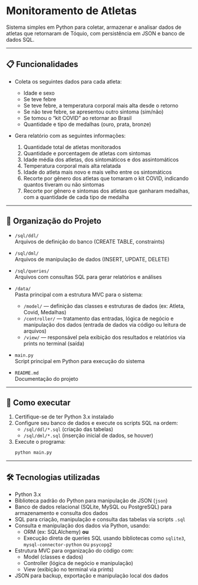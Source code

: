 # Monitoramento de Atletas

Sistema simples em Python para coletar, armazenar e analisar dados de atletas que retornaram de Tóquio, com persistência em JSON e banco de dados SQL.

---

## 📋 Funcionalidades

- Coleta os seguintes dados para cada atleta:
  - Idade e sexo
  - Se teve febre
  - Se teve febre, a temperatura corporal mais alta desde o retorno
  - Se não teve febre, se apresentou outro sintoma (sim/não)
  - Se tomou o “kit COVID” ao retornar ao Brasil
  - Quantidade e tipo de medalhas (ouro, prata, bronze)

- Gera relatório com as seguintes informações:
  1. Quantidade total de atletas monitorados
  2. Quantidade e porcentagem de atletas com sintomas
  3. Idade média dos atletas, dos sintomáticos e dos assintomáticos
  4. Temperatura corporal mais alta relatada
  5. Idade do atleta mais novo e mais velho entre os sintomáticos
  6. Recorte por gênero dos atletas que tomaram o kit COVID, indicando quantos tiveram ou não sintomas
  7. Recorte por gênero e sintomas dos atletas que ganharam medalhas, com a quantidade de cada tipo de medalha

---

## 📂 Organização do Projeto

- `/sql/ddl/`  
  Arquivos de definição do banco (CREATE TABLE, constraints)

- `/sql/dml/`  
  Arquivos de manipulação de dados (INSERT, UPDATE, DELETE)

- `/sql/queries/`  
  Arquivos com consultas SQL para gerar relatórios e análises

- `/data/`  
  Pasta principal com a estrutura MVC para o sistema:  
  - `/model/` — definição das classes e estruturas de dados (ex: Atleta, Covid, Medalhas)  
  - `/controller/` — tratamento das entradas, lógica de negócio e manipulação dos dados (entrada de dados via código ou leitura de arquivos)  
  - `/view/` — responsável pela exibição dos resultados e relatórios via prints no terminal (saída)

- `main.py`  
  Script principal em Python para execução do sistema

- `README.md`  
  Documentação do projeto

---

## 🚀 Como executar

1. Certifique-se de ter Python 3.x instalado  
2. Configure seu banco de dados e execute os scripts SQL na ordem:  
   - `/sql/ddl/*.sql` (criação das tabelas)  
   - `/sql/dml/*.sql` (inserção inicial de dados, se houver)  
3. Execute o programa:  
   ```bash
   python main.py

---

## 🛠️ Tecnologias utilizadas

- Python 3.x  
- Biblioteca padrão do Python para manipulação de JSON (`json`)  
- Banco de dados relacional (SQLite, MySQL ou PostgreSQL) para armazenamento e consulta dos dados  
- SQL para criação, manipulação e consulta das tabelas via scripts `.sql`  
- Consulta e manipulação dos dados via Python, usando:  
  - ORM (ex: SQLAlchemy) **ou**  
  - Execução direta de queries SQL usando bibliotecas como `sqlite3`, `mysql-connector-python` ou `psycopg2`  
- Estrutura MVC para organização do código com:  
  - Model (classes e dados)  
  - Controller (lógica de negócio e manipulação)  
  - View (exibição no terminal via prints)  
- JSON para backup, exportação e manipulação local dos dados  
